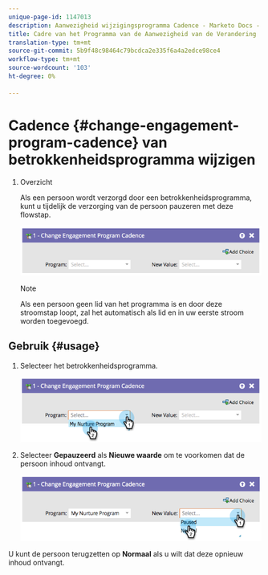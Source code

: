 ```yaml
---
unique-page-id: 1147013
description: Aanwezigheid wijzigingsprogramma Cadence - Marketo Docs - Productdocumentatie
title: Cadre van het Programma van de Aanwezigheid van de Verandering
translation-type: tm+mt
source-git-commit: 5b9f48c98464c79bcdca2e335f6a4a2edce98ce4
workflow-type: tm+mt
source-wordcount: '103'
ht-degree: 0%

---
```



# Cadence {#change-engagement-program-cadence} van betrokkenheidsprogramma wijzigen

1. Overzicht

   Als een persoon wordt verzorgd door een betrokkenheidsprogramma, kunt u tijdelijk de verzorging van de persoon pauzeren met deze flowstap.

   ![](assets/image2014-9-22-14-3a48-3a53.png)

   >[!NOTE]
   >
   >Als een persoon geen lid van het programma is en door deze stroomstap loopt, zal het automatisch als lid en in uw eerste stroom worden toegevoegd.

## Gebruik {#usage}

1. Selecteer het betrokkenheidsprogramma.

   ![](assets/image2014-9-22-14-3a49-3a27.png)

1. Selecteer **Gepauzeerd** als **Nieuwe waarde** om te voorkomen dat de persoon inhoud ontvangt.

   ![](assets/image2014-9-22-14-3a49-3a31.png)

U kunt de persoon terugzetten op **Normaal** als u wilt dat deze opnieuw inhoud ontvangt.
